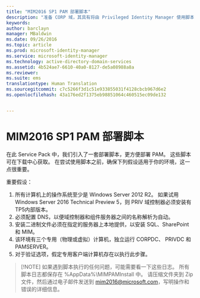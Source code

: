 ```yaml
---
title: "MIM2016 SP1 PAM 部署脚本"
description: "准备 CORP 域，其具有将由 Privileged Identity Manager 使用脚本进行管理的现有标识或新标识"
keywords: 
author: barclayn
manager: MBaldwin
ms.date: 09/26/2016
ms.topic: article
ms.prod: microsoft-identity-manager
ms.service: microsoft-identity-manager
ms.technology: active-directory-domain-services
ms.assetid: 4b524ae7-6610-40a0-8127-de5a08988a8a
ms.reviewer: 
ms.suite: ems
translationtype: Human Translation
ms.sourcegitcommit: c7c5266f3d1c51e933855031f4128cbcb967d6e2
ms.openlocfilehash: 43a176ed2f1375eb98851064c460515ec09de132


---
```


# MIM2016 SP1 PAM 部署脚本

在此 Service Pack 中，我们引入了一套部署脚本，更方便部署 PAM。 这些脚本可在下载中心获取。 在尝试使用脚本之前，确保下列假设适用于你的环境，这一点很重要。

重要假设：
1. 所有计算机上的操作系统至少是 Windows Server 2012 R2。 如果试用 Windows Server 2016 Technical Preview 5，则 PRIV 域控制器必须安装有 TP5内部版本。
2. 必须配置 DNS，以便域控制器和组件服务器之间的名称解析为自动。
3. 安装二进制文件必须在指定的服务器上本地提供，以安装 SQL、SharePoint 和 MIM。
4. 该环境有三个专用（物理或虚拟）计算机，独立运行 CORPDC、 PRIVDC 和 PAMSERVER。
5. 对于验证选项，假定专用客户端计算机存在以执行此步骤。

>[!NOTE] 如果遇到脚本执行的任何问题，可能需要看一下这些日志。 所有脚本日志都保存在 %AppData%\MIMPAMInstall 中。 请压缩文件夹到 Zip 文件，然后通过电子邮件发送到 mim2016@microsoft.com，写明操作和错误的详细信息。



<!--HONumber=Sep16_HO4-->


